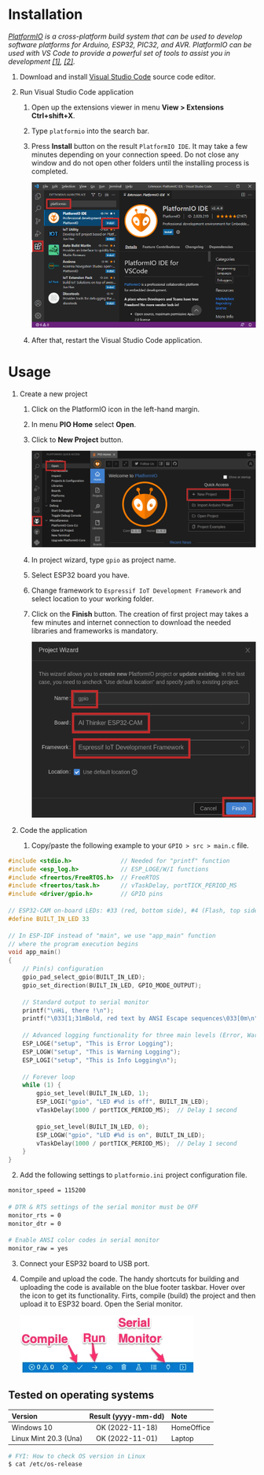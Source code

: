 # Installation

*[PlatformIO](https://platformio.org/) is a cross-platform build system that can be used to develop software platforms for Arduino, ESP32, PIC32, and AVR. PlatformIO can be used with VS Code to provide a powerful set of tools to assist you in development [[1]](https://maker.pro/arduino/tutorial/how-to-use-platformio-in-visual-studio-code-to-program-arduino), [[2]](https://dronebotworkshop.com/platformio/).*

1. Download and install [Visual Studio Code](https://code.visualstudio.com/) source code editor.

2. Run Visual Studio Code application
   1. Open up the extensions viewer in menu **View > Extensions Ctrl+shift+X**.
   2. Type `platformio` into the search bar.
   3. Press **Install** button on the result `PlatformIO IDE`. It may take a few minutes depending on your connection speed. Do not close any window and do not open other folders until the installing process is completed.

      ![Install PlatformIO IDE](images/platformio_install.png)

   4. After that, restart the Visual Studio Code application.

# Usage

1. Create a new project
   1. Click on the PlatformIO icon in the left-hand margin.
   2. In menu **PIO Home** select **Open**.
   3. Click to **New Project** button.
   
      ![Create a new project](images/platformio_new_project.png)
   
   4. In project wizard, type `gpio` as project name.
   5. Select ESP32 board you have.
   6. Change framework to `Espressif IoT Development Framework` and select location to your working folder.
   7. Click on the **Finish** button. The creation of first project may takes a few minutes and internet connection to download the needed libraries and frameworks is mandatory.

      ![Create a new project](images/platformio_project_name.png)

2. Code the application
   1. Copy/paste the following example to your `GPIO > src > main.c` file.

```c
#include <stdio.h>              // Needed for "printf" function
#include <esp_log.h>            // ESP_LOGE/W/I functions
#include <freertos/FreeRTOS.h>  // FreeRTOS
#include <freertos/task.h>      // vTaskDelay, portTICK_PERIOD_MS
#include <driver/gpio.h>        // GPIO pins

// ESP32-CAM on-board LEDs: #33 (red, bottom side), #4 (Flash, top side)
#define BUILT_IN_LED 33

// In ESP-IDF instead of "main", we use "app_main" function
// where the program execution begins
void app_main()
{
    // Pin(s) configuration
    gpio_pad_select_gpio(BUILT_IN_LED);
    gpio_set_direction(BUILT_IN_LED, GPIO_MODE_OUTPUT);

    // Standard output to serial monitor
    printf("\nHi, there !\n");
    printf("\033[1;31mBold, red text by ANSI Escape sequences\033[0m\n");

    // Advanced logging functionality for three main levels (Error, Warning, Info)
    ESP_LOGE("setup", "This is Error Logging");
    ESP_LOGW("setup", "This is Warning Logging");
    ESP_LOGI("setup", "This is Info Logging\n");

    // Forever loop
    while (1) {
        gpio_set_level(BUILT_IN_LED, 1);
        ESP_LOGI("gpio", "LED #%d is off", BUILT_IN_LED);
        vTaskDelay(1000 / portTICK_PERIOD_MS);  // Delay 1 second

        gpio_set_level(BUILT_IN_LED, 0);
        ESP_LOGW("gpio", "LED #%d is on", BUILT_IN_LED);
        vTaskDelay(1000 / portTICK_PERIOD_MS);  // Delay 1 second
    }
}
```

   2. Add the following settings to `platformio.ini` project configuration file.

```bash
monitor_speed = 115200

# DTR & RTS settings of the serial monitor must be OFF
monitor_rts = 0
monitor_dtr = 0

# Enable ANSI color codes in serial monitor
monitor_raw = yes
```

   3. Connect your ESP32 board to USB port.

   4. Compile and upload the code. The handy shortcuts for building and uploading the code is available on the blue footer taskbar. Hover over the icon to get its functionality. Firts, compile (build) the project and then upload it to ESP32 board. Open the Serial monitor.

      ![Control icons](images/platformio_footer2.png)

## Tested on operating systems

| **Version**                | **Result (yyyy-mm-dd)** | **Note**    |
| :------------------------- | :---------------------: | :---------- |
| Windows 10                 | OK (2022-11-18)         | HomeOffice  |
| Linux Mint 20.3 (Una)      | OK (2022-11-01)         | Laptop      |

```bash
# FYI: How to check OS version in Linux
$ cat /etc/os-release
```
